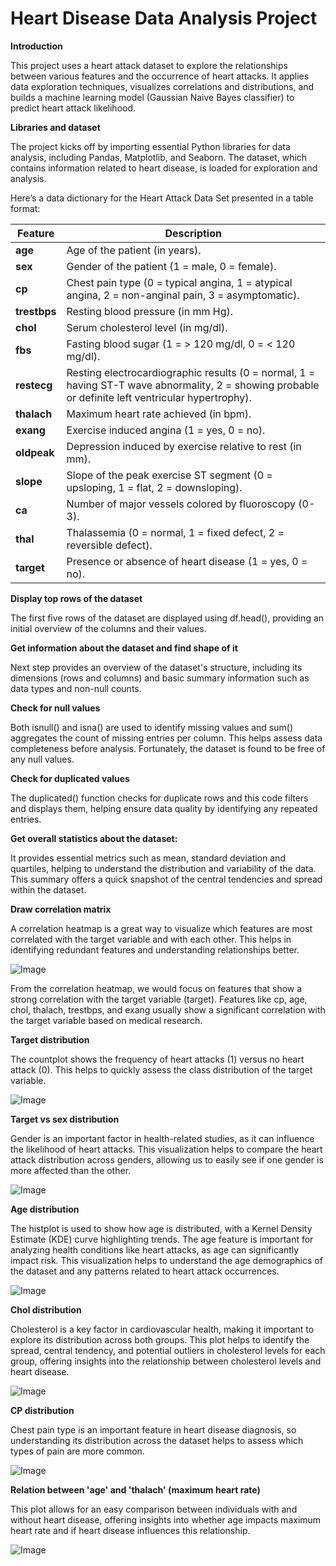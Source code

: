 # Heart Disease Data Analysis Project

**Introduction**

This project uses a heart attack dataset to explore the relationships between various features and the occurrence of heart attacks. It applies data exploration techniques, visualizes correlations and distributions, and builds a machine learning model (Gaussian Naive Bayes classifier) to predict heart attack likelihood.

**Libraries and dataset**

The project kicks off by importing essential Python libraries for data analysis, including Pandas, Matplotlib, and Seaborn. The dataset, which contains information related to heart disease, is loaded for exploration and analysis.

Here’s a data dictionary for the Heart Attack Data Set presented in a table format:

| **Feature**         | **Description**                                                                 |
|---------------------|---------------------------------------------------------------------------------|
| **age**             | Age of the patient (in years).                                                   |
| **sex**             | Gender of the patient (1 = male, 0 = female).                                   |
| **cp**              | Chest pain type (0 = typical angina, 1 = atypical angina, 2 = non-anginal pain, 3 = asymptomatic). |
| **trestbps**        | Resting blood pressure (in mm Hg).                                               |
| **chol**            | Serum cholesterol level (in mg/dl).                                              |
| **fbs**             | Fasting blood sugar (1 = > 120 mg/dl, 0 = < 120 mg/dl).                          |
| **restecg**         | Resting electrocardiographic results (0 = normal, 1 = having ST-T wave abnormality, 2 = showing probable or definite left ventricular hypertrophy). |
| **thalach**         | Maximum heart rate achieved (in bpm).                                           |
| **exang**           | Exercise induced angina (1 = yes, 0 = no).                                       |
| **oldpeak**         | Depression induced by exercise relative to rest (in mm).                        |
| **slope**           | Slope of the peak exercise ST segment (0 = upsloping, 1 = flat, 2 = downsloping). |
| **ca**              | Number of major vessels colored by fluoroscopy (0-3).                           |
| **thal**            | Thalassemia (0 = normal, 1 = fixed defect, 2 = reversible defect).               |
| **target**          | Presence or absence of heart disease (1 = yes, 0 = no).                         |

**Display top rows of the dataset**

 The first five rows of the dataset are displayed using df.head(), providing an initial overview of the columns and their values.

**Get information about the dataset and find shape of it**

Next step provides an overview of the dataset's structure, including its dimensions (rows and columns) and basic summary information such as data types and non-null counts.

**Check for null values**

Both isnull() and isna() are used to identify missing values and sum() aggregates the count of missing entries per column. This helps assess data completeness before analysis. Fortunately, the dataset is found to be free of any null values.

**Check for duplicated values**

The duplicated() function checks for duplicate rows and this code filters and displays them, helping ensure data quality by identifying any repeated entries.

**Get overall statistics about the dataset:**

It provides essential metrics such as mean, standard deviation and quartiles, helping to understand the distribution and variability of the data. This summary offers a quick snapshot of the central tendencies and spread within the dataset.

**Draw correlation matrix**

A correlation heatmap is a great way to visualize which features are most correlated with the target variable and with each other. This helps in identifying redundant features and understanding relationships better.

![Image](https://github.com/user-attachments/assets/8430a095-4ba6-4c7f-87cc-5a4ef75b5214)

From the correlation heatmap, we would focus on features that show a strong correlation with the target variable (target). Features like cp, age, chol, thalach, trestbps, and exang usually show a significant correlation with the target variable based on medical research.

**Target distribution**

The countplot shows the frequency of heart attacks (1) versus no heart attack (0). This helps to quickly assess the class distribution of the target variable. 

![Image](https://github.com/user-attachments/assets/2b403eee-d850-44ff-94fb-279e2618fb43)

**Target vs sex distribution**

Gender is an important factor in health-related studies, as it can influence the likelihood of heart attacks. This visualization helps to compare the heart attack distribution across genders, allowing us to easily see if one gender is more affected than the other.

![Image](https://github.com/user-attachments/assets/b34b2a6e-b38d-461f-b49f-a9a39aa1bd4a)

**Age distribution**

The histplot is used to show how age is distributed, with a Kernel Density Estimate (KDE) curve highlighting trends. The age feature is important for analyzing health conditions like heart attacks, as age can significantly impact risk. This visualization helps to understand the age demographics of the dataset and any patterns related to heart attack occurrences.

![Image](https://github.com/user-attachments/assets/fc07e2ec-bddc-4acf-80b0-7edfc655e24c)

**Chol distribution**

Cholesterol is a key factor in cardiovascular health, making it important to explore its distribution across both groups. This plot helps to identify the spread, central tendency, and potential outliers in cholesterol levels for each group, offering insights into the relationship between cholesterol levels and heart disease.

![Image](https://github.com/user-attachments/assets/85e77e1e-afa2-4b25-bebb-48fb1f5a8b85)

**CP distribution**

Chest pain type is an important feature in heart disease diagnosis, so understanding its distribution across the dataset helps to assess which types of pain are more common.

![Image](https://github.com/user-attachments/assets/6e095a4a-069d-4fce-865e-8eca9289e3ad)

**Relation between 'age' and 'thalach' (maximum heart rate)**

This plot allows for an easy comparison between individuals with and without heart disease, offering insights into whether age impacts maximum heart rate and if heart disease influences this relationship.

![Image](https://github.com/user-attachments/assets/0bbb628b-a5d8-4609-8fd9-a0b2811269c6)
